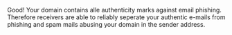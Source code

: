 Good! Your domain contains alle authenticity marks against email phishing. Therefore receivers are able to reliably seperate your authentic e-mails from phishing and spam mails abusing your domain in the sender address.
